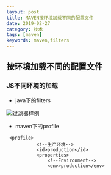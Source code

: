 ```yaml
---
layout: post
title: MAVEN按环境加载不同的配置文件
date: 2019-02-27
category: 技术
tags: [maven]
keywords: maven,filters
---
```


## 按环境加载不同的配置文件
### JS不同环境的加载
 * java下的filters
 
![](/Users/sgl/Downloads/java-filters.png "过滤器样例")
 
 * maven下的profile
 
 ```
  <profile>
            <!--生产环境-->
            <id>production</id>
            <properties>
                <!--Environment-->
                <env>production</env>
 ```